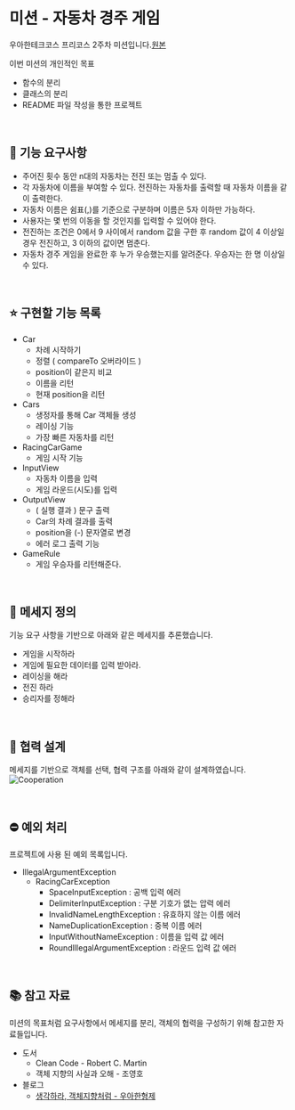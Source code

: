 # 미션 - 자동차 경주 게임
우아한테크코스 프리코스 2주차 미션입니다.[원본](https://github.com/woowacourse/java-racingcar-precourse)

이번 미션의 개인적인 목표
- 함수의 분리
- 클래스의 분리
- README 파일 작성을 통한 프로젝트 

<br>

## 🚀 기능 요구사항
* 주어진 횟수 동안 n대의 자동차는 전진 또는 멈출 수 있다.
* 각 자동차에 이름을 부여할 수 있다. 전진하는 자동차를 출력할 때 자동차 이름을 같이 출력한다.
* 자동차 이름은 쉼표(,)를 기준으로 구분하며 이름은 5자 이하만 가능하다.
* 사용자는 몇 번의 이동을 할 것인지를 입력할 수 있어야 한다.
* 전진하는 조건은 0에서 9 사이에서 random 값을 구한 후 random 값이 4 이상일 경우 전진하고, 3 이하의 값이면 멈춘다.
* 자동차 경주 게임을 완료한 후 누가 우승했는지를 알려준다. 우승자는 한 명 이상일 수 있다.

<br>

## ⭐ 구현할 기능 목록 
- Car
    - 차례 시작하기
    - 정렬 ( compareTo 오버라이드 )
    - position이 같은지 비교
    - 이름을 리턴
    - 현재 position을 리턴
- Cars
    - 생정자를 통해 Car 객체들 생성
    - 레이싱 기능 
    - 가장 빠른 자동차를 리턴     
- RacingCarGame
    - 게임 시작 기능
- InputView 
    - 자동차 이름을 입력 
    - 게임 라운드(시도)를 입력
- OutputView
    - ( 실행 결과 ) 문구 출력 
    - Car의 차례 결과를 출력
    - position을 (-) 문자열로 변경
    - 에러 로그 출력 기능
- GameRule
    - 게임 우승자를 리턴해준다.
   
<br>

## 📧 메세지 정의
기능 요구 사항을 기반으로 아래와 같은 메세지를 추론했습니다.
* 게임을 시작하라
* 게임에 필요한 데이터를 입력 받아라.
* 레이싱을 해라
* 전진 하라
* 승리자를 정해라

<br>

## 🤝 협력 설계
메세지를 기반으로 객체를 선택, 협력 구조를 아래와 같이 설계하였습니다.
![Cooperation](https://user-images.githubusercontent.com/63298320/101426258-fc16af00-393f-11eb-80e4-8b1cebf17af1.png)

<br>

## ⛔ 예외 처리
프로젝트에 사용 된 예외 목록입니다.
- IllegalArgumentException
    - RacingCarException 
        - SpaceInputException : 공백 입력 에러 
        - DelimiterInputException : 구분 기호가 엾는 압력 에러 
        - InvalidNameLengthException : 유효하지 않는 이름 에러  
        - NameDuplicationException : 중복 이름 에러 
        - InputWithoutNameException : 이름을 입력 값 에러
        - RoundIllegalArgumentException : 라운드 입력 값 에러 
      
<br> 

## 📚 참고 자료
미션의 목표처럼 요구사항에서 메세지를 분리, 객체의 협력을 구성하기 위해 참고한 자료들입니다.
* 도서
    * Clean Code - Robert C. Martin
    * 객체 지향의 사실과 오해 - 조영호
* 블로그
    * [생각하라, 객체지향처럼 - 우아한형제](https://woowabros.github.io/study/2016/07/07/think_object_oriented.html)
    
    

